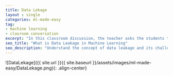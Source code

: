 ```yaml
---
title: Data Lekage
layout : single
categories: ml-made-easy
tag:
- machine learning
- clasroom conversation
excerpt: "In this classroom discussion, the teacher asks the students to explain data leakage and its challenges. A student describes data leakage as the inclusion of information in the training data that would not be available in the real world. The student further explains that data leakage is challenging because it is often difficult to identify and can result in models that perform poorly in real-life scenarios. The student then provides a simple analogy of studying for a test based on specific information, only to realize that the actual exam doesn't cover that information. The teacher acknowledges the analogy and relates it to the concept of overfitting and poor performance on unseen data" 
seo_title: "What is Data Leakage in Machine Learning"
seo_description: "Understand the concept of data leakage and its challenges through this classroom conversation. Explore how data leakage can negatively impact the performance of machine learning models. Learn about the importance of preventing data leakage and its connection to overfitting. Gain a clearer understanding of this concept with a relatable analogy involving studying for a test based on specific information"
---
```


![DataLekage]({{ site.url }}{{ site.baseurl }}/assets/images/ml-made-easy/DataLekage.png){: .align-center}


